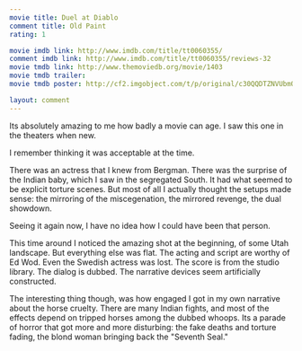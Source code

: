 ```yaml
---
movie title: Duel at Diablo
comment title: Old Paint
rating: 1

movie imdb link: http://www.imdb.com/title/tt0060355/
comment imdb link: http://www.imdb.com/title/tt0060355/reviews-32
movie tmdb link: http://www.themoviedb.org/movie/1403
movie tmdb trailer: 
movie tmdb poster: http://cf2.imgobject.com/t/p/original/c30QQDTZNVUbmOqXTcsCxU4cKbR.jpg

layout: comment
---
```


Its absolutely amazing to me how badly a movie can age. I saw this one in the theaters when new. 

I remember thinking it was acceptable at the time. 

There was an actress that I knew from Bergman. There was the surprise of the Indian baby, which I saw in the segregated South. It had what seemed to be explicit torture scenes. But most of all I actually thought the setups made sense: the mirroring of the miscegenation, the mirrored revenge, the dual showdown.

Seeing it again now, I have no idea how I could have been that person.

This time around I noticed the amazing shot at the beginning, of some Utah landscape. But everything else was flat. The acting and script are worthy of Ed Wod. Even the Swedish actress was lost. The score is from the studio library. The dialog is dubbed. The narrative devices seem artificially constructed. 

The interesting thing though, was how engaged I got in my own narrative about the horse cruelty. There are many Indian fights, and most of the effects depend on tripped horses among the dubbed whoops. Its a parade of horror that got more and more disturbing: the fake deaths and torture fading, the blond woman bringing back the "Seventh Seal."
